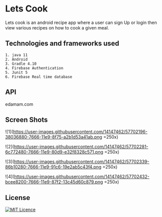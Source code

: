 # Lets Cook
Lets cook is an android recipe app where a user can sign Up or login then view various recipes on how to cook a given meal.

## Technologies and frameworks used
    1. java 11
    2. Android
    3. Gradle 4.10
    4. Firebase Authentication
    5. Junit 5
    6. Firebase Real time database

## API
edamam.com

## Screen Shots
![1](https://user-images.githubusercontent.com/14147462/57702196-38036880-7666-11e9-8f75-a2b1d53a41ab.png  =250x)

![2](https://user-images.githubusercontent.com/14147462/57702281-6c772480-7666-11e9-80d9-e32f8328c571.png  =250x)

![3](https://user-images.githubusercontent.com/14147462/57702339-86b10280-7666-11e9-91c6-19e2ab5c43f4.png  =250x)

![4](https://user-images.githubusercontent.com/14147462/57702432-bcee8200-7666-11e9-87f2-13c45d60c879.png  =250x)



## License
[![MIT Licence](https://badges.frapsoft.com/os/mit/mit-125x28.png?v=103)](LICENSE)